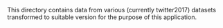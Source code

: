 This directory contains data from various (currently twitter2017) datasets transformed
to suitable version for the purpose of this application.